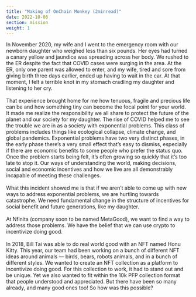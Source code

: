 ```yaml
---
title: "Making of OnChain Monkey (2minread)"
date: 2022-10-06
section: mission
weight: 1
---
```


In November 2020, my wife and I went to the emergency room with our newborn daughter who weighed less than six pounds. Her eyes had turned a canary yellow and jaundice was spreading across her body. We rushed to the ER despite the fact that COVID cases were surging in the area. At the ER, only one parent was allowed to enter, and my wife, tired and sore from giving birth three days earlier, ended up having to wait in the car. At that moment, I felt a terrible knot in my stomach cradling my daughter and listening to her cry.
\
\
That experience brought home for me how tenuous, fragile and precious life can be and how something tiny can become the focal point for your world. It made me realize the responsibility we all share to protect the future of the planet and our society for my daughter. The rise of COVID helped me to see the trouble we are in as a society with exponential problems. This class of problems includes things like ecological collapse, climate change, and global pandemics. Exponential problems have two very distinct phases, in the early phase there’s a very small effect that’s easy to dismiss, especially if there are economic benefits to some people who prefer the status quo. Once the problem starts being felt, it’s often growing so quickly that it’s too late to stop it. Our ways of understanding the world, making decisions, social and economic incentives and how we live are all demonstrably incapable of meeting these challenges.
\
\
What this incident showed me is that if we aren’t able to come up with new ways to address exponential problems, we are hurtling towards catastrophe. We need fundamental change in the structure of incentives for social benefit and future generations, like my daughter.
\
\
At Nfinita (company soon to be named MetaGood), we want to find a way to address those problems. We have the belief that we can use crypto to incentivize doing good.
\
\
In 2018, Bill Tai was able to do real world good with an NFT named Honu Kitty. This year, our team had been working on a bunch of different NFT ideas around animals — birds, bears, robots animals, and in a bunch of different styles. We wanted to create an NFT collection as a platform to incentivize doing good. For this collection to work, it had to stand out and be unique. Yet we also wanted to fit within the 10k PFP collection format that people understood and appreciated. But there have been so many already, and many good ones too! So how was this possible?
